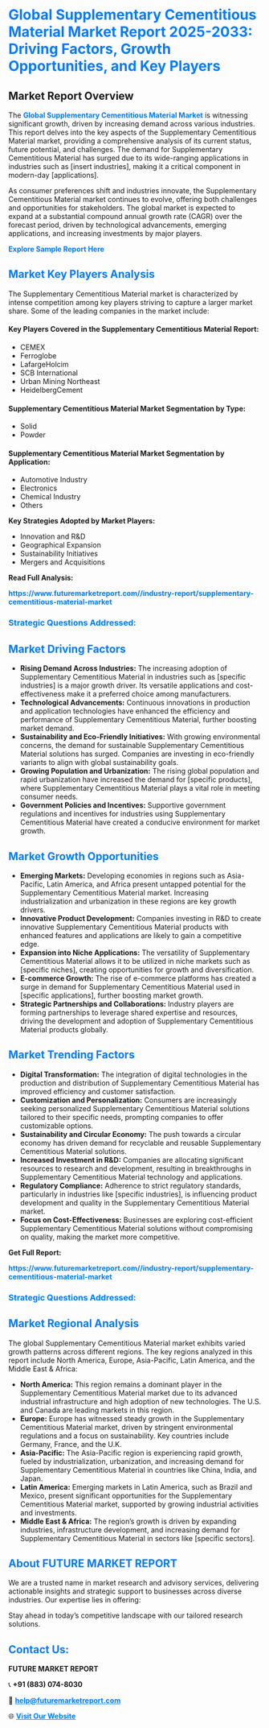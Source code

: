 <h1 style="color: #007BFF;">Global Supplementary Cementitious Material Market Report 2025-2033: Driving Factors, Growth Opportunities, and Key Players</h1>

<section id="overview">
<h2>Market Report Overview</h2>
<p>The <a href="https://www.futuremarketreport.com//industry-report/supplementary-cementitious-material-market" style="color: #007BFF; text-decoration: none;"><strong>Global Supplementary Cementitious Material Market</strong></a> is witnessing significant growth, driven by increasing demand across various industries. This report delves into the key aspects of the Supplementary Cementitious Material market, providing a comprehensive analysis of its current status, future potential, and challenges. The demand for Supplementary Cementitious Material has surged due to its wide-ranging applications in industries such as [insert industries], making it a critical component in modern-day [applications].</p>
<p>As consumer preferences shift and industries innovate, the Supplementary Cementitious Material market continues to evolve, offering both challenges and opportunities for stakeholders. The global market is expected to expand at a substantial compound annual growth rate (CAGR) over the forecast period, driven by technological advancements, emerging applications, and increasing investments by major players.</p>
</section>

<section id="overview">
<p><a href="https://www.futuremarketreport.com//request-sample/reportId=83861" style="color: #007BFF; text-decoration: none;"><strong>Explore Sample Report Here</strong></a></p>
</section>

<section id="key-players">
<h2 style="color: #007BFF;">Market Key Players Analysis</h2>
<p>The Supplementary Cementitious Material market is characterized by intense competition among key players striving to capture a larger market share. Some of the leading companies in the market include:</p>
<h4>Key Players Covered in the Supplementary Cementitious Material Report:</h4>
<ul><li>CEMEX</li><li>Ferroglobe</li><li>LafargeHolcim</li><li>SCB International</li><li>Urban Mining Northeast</li><li>HeidelbergCement</li></ul>
<h4>Supplementary Cementitious Material Market Segmentation by Type:</h4>
<ul><li>Solid</li><li>Powder</li></ul>

<h4>Supplementary Cementitious Material Market Segmentation by Application:</h4>
<ul><li>Automotive Industry</li><li>Electronics</li><li>Chemical Industry</li><li>Others</li></ul>
<p><strong>Key Strategies Adopted by Market Players:</strong></p>
<ul>
<li>Innovation and R&D</li>
<li>Geographical Expansion</li>
<li>Sustainability Initiatives</li>
<li>Mergers and Acquisitions</li>
</ul>
</section>

<section>
<p><strong>Read Full Analysis: </strong></p><a href="https://www.futuremarketreport.com//industry-report/supplementary-cementitious-material-market" style="color: #007BFF; text-decoration: none;"><strong>https://www.futuremarketreport.com//industry-report/supplementary-cementitious-material-market</strong></a>
<h3 style="color: #007BFF;">Strategic Questions Addressed:</h3>
</section>

<section id="driving-factors">
<h2 style="color: #007BFF;">Market Driving Factors</h2>
<ul>
<li><strong>Rising Demand Across Industries:</strong> The increasing adoption of Supplementary Cementitious Material in industries such as [specific industries] is a major growth driver. Its versatile applications and cost-effectiveness make it a preferred choice among manufacturers.</li>
<li><strong>Technological Advancements:</strong> Continuous innovations in production and application technologies have enhanced the efficiency and performance of Supplementary Cementitious Material, further boosting market demand.</li>
<li><strong>Sustainability and Eco-Friendly Initiatives:</strong> With growing environmental concerns, the demand for sustainable Supplementary Cementitious Material solutions has surged. Companies are investing in eco-friendly variants to align with global sustainability goals.</li>
<li><strong>Growing Population and Urbanization:</strong> The rising global population and rapid urbanization have increased the demand for [specific products], where Supplementary Cementitious Material plays a vital role in meeting consumer needs.</li>
<li><strong>Government Policies and Incentives:</strong> Supportive government regulations and incentives for industries using Supplementary Cementitious Material have created a conducive environment for market growth.</li>
</ul>
</section>

<section id="growth-opportunities">
<h2 style="color: #007BFF;">Market Growth Opportunities</h2>
<ul>
<li><strong>Emerging Markets:</strong> Developing economies in regions such as Asia-Pacific, Latin America, and Africa present untapped potential for the Supplementary Cementitious Material market. Increasing industrialization and urbanization in these regions are key growth drivers.</li>
<li><strong>Innovative Product Development:</strong> Companies investing in R&D to create innovative Supplementary Cementitious Material products with enhanced features and applications are likely to gain a competitive edge.</li>
<li><strong>Expansion into Niche Applications:</strong> The versatility of Supplementary Cementitious Material allows it to be utilized in niche markets such as [specific niches], creating opportunities for growth and diversification.</li>
<li><strong>E-commerce Growth:</strong> The rise of e-commerce platforms has created a surge in demand for Supplementary Cementitious Material used in [specific applications], further boosting market growth.</li>
<li><strong>Strategic Partnerships and Collaborations:</strong> Industry players are forming partnerships to leverage shared expertise and resources, driving the development and adoption of Supplementary Cementitious Material products globally.</li>
</ul>
</section>

<section id="trending-factors">
<h2 style="color: #007BFF;">Market Trending Factors</h2>
<ul>
<li><strong>Digital Transformation:</strong> The integration of digital technologies in the production and distribution of Supplementary Cementitious Material has improved efficiency and customer satisfaction.</li>
<li><strong>Customization and Personalization:</strong> Consumers are increasingly seeking personalized Supplementary Cementitious Material solutions tailored to their specific needs, prompting companies to offer customizable options.</li>
<li><strong>Sustainability and Circular Economy:</strong> The push towards a circular economy has driven demand for recyclable and reusable Supplementary Cementitious Material solutions.</li>
<li><strong>Increased Investment in R&D:</strong> Companies are allocating significant resources to research and development, resulting in breakthroughs in Supplementary Cementitious Material technology and applications.</li>
<li><strong>Regulatory Compliance:</strong> Adherence to strict regulatory standards, particularly in industries like [specific industries], is influencing product development and quality in the Supplementary Cementitious Material market.</li>
<li><strong>Focus on Cost-Effectiveness:</strong> Businesses are exploring cost-efficient Supplementary Cementitious Material solutions without compromising on quality, making the market more competitive.</li>
</ul>
</section>

<section>
<p><strong>Get Full Report: </strong></p><a href="https://www.futuremarketreport.com//industry-report/supplementary-cementitious-material-market" style="color: #007BFF; text-decoration: none;"><strong>https://www.futuremarketreport.com//industry-report/supplementary-cementitious-material-market</strong></a>
<h3 style="color: #007BFF;">Strategic Questions Addressed:</h3>
</section>


<section id="regional-analysis">
<h2 style="color: #007BFF;">Market Regional Analysis</h2>
<p>The global Supplementary Cementitious Material market exhibits varied growth patterns across different regions. The key regions analyzed in this report include North America, Europe, Asia-Pacific, Latin America, and the Middle East & Africa:</p>
<ul>
<li><strong>North America:</strong> This region remains a dominant player in the Supplementary Cementitious Material market due to its advanced industrial infrastructure and high adoption of new technologies. The U.S. and Canada are leading markets in this region.</li>
<li><strong>Europe:</strong> Europe has witnessed steady growth in the Supplementary Cementitious Material market, driven by stringent environmental regulations and a focus on sustainability. Key countries include Germany, France, and the U.K.</li>
<li><strong>Asia-Pacific:</strong> The Asia-Pacific region is experiencing rapid growth, fueled by industrialization, urbanization, and increasing demand for Supplementary Cementitious Material in countries like China, India, and Japan.</li>
<li><strong>Latin America:</strong> Emerging markets in Latin America, such as Brazil and Mexico, present significant opportunities for the Supplementary Cementitious Material market, supported by growing industrial activities and investments.</li>
<li><strong>Middle East & Africa:</strong> The region’s growth is driven by expanding industries, infrastructure development, and increasing demand for Supplementary Cementitious Material in sectors like [specific sectors].</li>
</ul>
</section>

<footer>
<h2 style="color: #007BFF;">About FUTURE MARKET REPORT</h2>
<p>We are a trusted name in market research and advisory services, delivering actionable insights and strategic support to businesses across diverse industries. Our expertise lies in offering:</p>

<p>Stay ahead in today’s competitive landscape with our tailored research solutions.</p>

<h2 style="color: #007BFF;">Contact Us:</h2>
<p><strong>FUTURE MARKET REPORT</strong></p>
<p>📞 <strong>+91 (883) 074-8030</strong></p>
<p>📧 <strong><a href="mailto:help@futuremarketreport.com" style="color: #007BFF;">help@futuremarketreport.com</a></strong></p>
<p>🌐 <strong><a href="https://www.futuremarketreport.com/" style="color: #007BFF;">Visit Our Website</a></strong></p>
</footer>